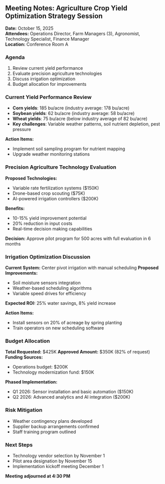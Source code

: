 ## Meeting Notes: Agriculture Crop Yield Optimization Strategy Session

**Date:** October 15, 2025  
**Attendees:** Operations Director, Farm Managers (3), Agronomist, Technology Specialist, Finance Manager  
**Location:** Conference Room A  

### Agenda
1. Review current yield performance
2. Evaluate precision agriculture technologies
3. Discuss irrigation optimization
4. Budget allocation for improvements

### Current Yield Performance Review
- **Corn yields**: 185 bu/acre (industry average: 178 bu/acre)
- **Soybean yields**: 62 bu/acre (industry average: 58 bu/acre)
- **Wheat yields**: 75 bu/acre (below industry average of 82 bu/acre)
- **Key challenges**: Variable weather patterns, soil nutrient depletion, pest pressure

**Action Items:**
- Implement soil sampling program for nutrient mapping
- Upgrade weather monitoring stations

### Precision Agriculture Technology Evaluation
**Proposed Technologies:**
- Variable rate fertilization systems ($150K)
- Drone-based crop scouting ($75K)
- AI-powered irrigation controllers ($200K)

**Benefits:**
- 10-15% yield improvement potential
- 20% reduction in input costs
- Real-time decision making capabilities

**Decision:** Approve pilot program for 500 acres with full evaluation in 6 months

### Irrigation Optimization Discussion
**Current System:** Center pivot irrigation with manual scheduling
**Proposed Improvements:**
- Soil moisture sensors integration
- Weather-based scheduling algorithms
- Variable speed drives for efficiency

**Expected ROI:** 25% water savings, 8% yield increase

**Action Items:**
- Install sensors on 20% of acreage by spring planting
- Train operators on new scheduling software

### Budget Allocation
**Total Requested:** $425K
**Approved Amount:** $350K (82% of request)
**Funding Sources:**
- Operations budget: $200K
- Technology modernization fund: $150K

**Phased Implementation:**
- Q1 2026: Sensor installation and basic automation ($150K)
- Q2 2026: Advanced analytics and AI integration ($200K)

### Risk Mitigation
- Weather contingency plans developed
- Supplier backup arrangements confirmed
- Staff training program outlined

### Next Steps
- Technology vendor selection by November 1
- Pilot area designation by November 15
- Implementation kickoff meeting December 1

**Meeting adjourned at 4:30 PM**